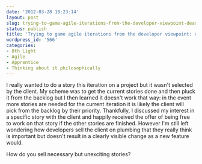 ```yaml
---
date: '2012-03-28 18:23:14'
layout: post
slug: trying-to-game-agile-iterations-from-the-developer-viewpoint-dead-end
status: publish
title: 'Trying to game agile iterations from the developer viewpoint: dead end'
wordpress_id: '566'
categories:
- 8th Light
- Agile
- Apprentice
- Thinking about it philosophically
---
```


I really wanted to do a story this iteration on a project but it wasn't selected by the client. My scheme was to get the current stories done and then pluck it from the backlog but I then learned it doesn't work that way: in the event more stories are needed for the current iteration it is likely the client will pick from the backlog by their priority. Thankfully, I discussed my interest in a specific story with the client and happily received the offer of being free to work on that story if the other stories are finished. However I'm still left wondering how developers sell the client on plumbing that they really think is important but doesn't result in a clearly visible change as a new feature would.

How do you sell necessary but unexciting stories?
